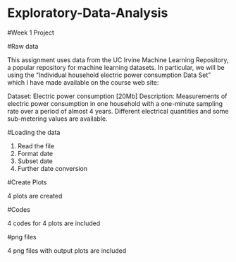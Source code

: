 # Exploratory-Data-Analysis

#Week 1 Project

#Raw data

This assignment uses data from the UC Irvine Machine Learning Repository, a popular repository for machine learning datasets. In particular, we will be using the “Individual household electric power consumption Data Set” which I have made available on the course web site:

Dataset: Electric power consumption [20Mb]
Description: Measurements of electric power consumption in one household with a one-minute sampling rate over a period of almost 4 years. Different electrical quantities and some sub-metering values are available.

#Loading the data

1. Read the file
2. Format date
3. Subset date
4. Further date conversion

#Create Plots

4 plots are created

#Codes

4 codes for 4 plots are included

#png files

4 png files with output plots are included
